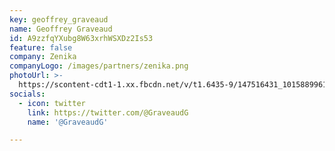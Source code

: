 ```yaml
---
key: geoffrey_graveaud
name: Geoffrey Graveaud
id: A9zzfqYXubg8W63xrhWSXDz2Is53
feature: false
company: Zenika
companyLogo: /images/partners/zenika.png
photoUrl: >-
  https://scontent-cdt1-1.xx.fbcdn.net/v/t1.6435-9/147516431_10158899616864906_6543227072413509909_n.jpg?_nc_cat=106&ccb=1-5&_nc_sid=09cbfe&_nc_ohc=TOH9EQeTrjkAX8bgkef&_nc_ht=scontent-cdt1-1.xx&oh=833dba93b8e11238650f86fe8cf50094&oe=61532B3A
socials:
  - icon: twitter
    link: https://twitter.com/@GraveaudG
    name: '@GraveaudG'

---
```


